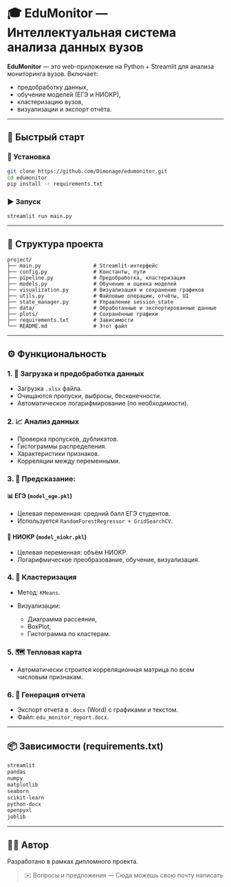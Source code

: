 # 🎓 EduMonitor — Интеллектуальная система анализа данных вузов

**EduMonitor** — это web-приложение на Python + Streamlit для анализа мониторинга вузов. Включает:

* предобработку данных,
* обучение моделей (ЕГЭ и НИОКР),
* кластеризацию вузов,
* визуализации и экспорт отчёта.

---

## 🚀 Быстрый старт

### 🔧 Установка

```bash
git clone https://github.com/Dimonage/edumonitor.git
cd edumonitor
pip install -r requirements.txt
```

### ▶️ Запуск

```bash
streamlit run main.py
```

---

## 🧩 Структура проекта

```
project/
├── main.py                 # Streamlit-интерфейс
├── config.py               # Константы, пути
├── pipeline.py             # Предобработка, кластеризация
├── models.py               # Обучение и оценка моделей
├── visualization.py        # Визуализация и сохранение графиков
├── utils.py                # Файловые операции, отчёты, UI
├── state_manager.py        # Управление session_state
├── data/                   # Обработанные и экспортированные данные
├── plots/                  # Сохранённые графики
├── requirements.txt        # Зависимости
└── README.md               # Этот файл
```

---

## ⚙️ Функциональность

### 1. 📂 Загрузка и предобработка данных

* Загрузка `.xlsx` файла.
* Очищаются пропуски, выбросы, бесконечности.
* Автоматическое логарифмирование (по необходимости).

### 2. 📈 Анализ данных

* Проверка пропусков, дубликатов.
* Гистограммы распределения.
* Характеристики признаков.
* Корреляции между переменными.

### 3. 🤖 Предсказание:

#### 📊 ЕГЭ (`model_ege.pkl`)

* Целевая переменная: средний балл ЕГЭ студентов.
* Используется `RandomForestRegressor + GridSearchCV`.

#### 🧪 НИОКР (`model_niokr.pkl`)

* Целевая переменная: объём НИОКР.
* Логарифмическое преобразование, обучение, визуализация.

### 4. 🧠 Кластеризация

* Метод: `KMeans`.
* Визуализации:

  * Диаграмма рассеяния,
  * BoxPlot,
  * Гистограмма по кластерам.

### 5. 🗺️ Тепловая карта

* Автоматически строится корреляционная матрица по всем числовым признакам.

### 6. 📄 Генерация отчета

* Экспорт отчета в `.docx` (Word) с графиками и текстом.
* Файл: `edu_monitor_report.docx`.

---

## 📦 Зависимости (requirements.txt)

```txt
streamlit
pandas
numpy
matplotlib
seaborn
scikit-learn
python-docx
openpyxl
joblib
```

---

## 🧑‍💻 Автор

Разработано в рамках дипломного проекта.

> ✉️ Вопросы и предложения — Сюда можешь свою почту написать
